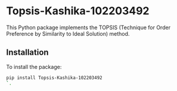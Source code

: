 # Topsis-Kashika-102203492

This Python package implements the TOPSIS (Technique for Order Preference by Similarity to Ideal Solution) method.

## Installation

To install the package:

```bash
pip install Topsis-Kashika-102203492
`.


